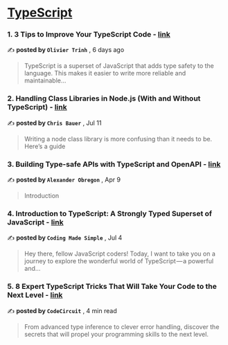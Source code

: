 
<h1><a href=https://medium.com/tag/typescript-tips/recommended target="_blank" rel="noopener noreferrer">TypeScript</a></h1>
<h3>1. 3 Tips to Improve Your TypeScript Code - <a href=https://medium.com/@olivier.trinh?source=tag_recommended_feed---------0-84----------typescript_tips----------a78b393a_e3c6_45bf_8c19_cd16319a9d5d------- target="_blank" rel="noopener noreferrer">link</a></h3>

✍️ **posted by `Olivier Trinh`** <date> , 6 days ago</date>

<blockquote>TypeScript is a superset of JavaScript that adds type safety to the language. This makes it easier to write more reliable and maintainable…</blockquote>

<h3>2. Handling Class Libraries in Node.js (With and Without TypeScript) - <a href=https://medium.com/@chrisbauer.career?source=tag_recommended_feed---------1-107----------typescript_tips----------a78b393a_e3c6_45bf_8c19_cd16319a9d5d------- target="_blank" rel="noopener noreferrer">link</a></h3>

✍️ **posted by `Chris Bauer`** <date> , Jul 11</date>

<blockquote>Writing a node class library is more confusing than it needs to be. Here’s a guide</blockquote>

<h3>3. Building Type-safe APIs with TypeScript and OpenAPI - <a href=https://medium.com/@AlexanderObregon?source=tag_recommended_feed---------2-85----------typescript_tips----------a78b393a_e3c6_45bf_8c19_cd16319a9d5d------- target="_blank" rel="noopener noreferrer">link</a></h3>

✍️ **posted by `Alexander Obregon`** <date> , Apr 9</date>

<blockquote>Introduction</blockquote>

<h3>4. Introduction to TypeScript: A Strongly Typed Superset of JavaScript - <a href=https://medium.com/@codingmadesimple?source=tag_recommended_feed---------3-84----------typescript_tips----------a78b393a_e3c6_45bf_8c19_cd16319a9d5d------- target="_blank" rel="noopener noreferrer">link</a></h3>

✍️ **posted by `Coding Made Simple`** <date> , Jul 4</date>

<blockquote>Hey there, fellow JavaScript coders! Today, I want to take you on a journey to explore the wonderful world of TypeScript — a powerful and…</blockquote>

<h3>5. 8 Expert TypeScript Tricks That Will Take Your Code to the Next Level - <a href=https://medium.com/@cannon_circuit?source=tag_recommended_feed---------4-85----------typescript_tips----------a78b393a_e3c6_45bf_8c19_cd16319a9d5d------- target="_blank" rel="noopener noreferrer">link</a></h3>

✍️ **posted by `CodeCircuit`** <date> , 4 min read</date>

<blockquote>From advanced type inference to clever error handling, discover the secrets that will propel your programming skills to the next level.</blockquote>

